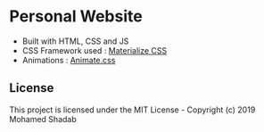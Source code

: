# Personal Website

- Built with HTML, CSS and JS
- CSS Framework used : [Materialize CSS](http://materializecss.com/)
- Animations : [Animate.css](https://daneden.github.io/animate.css/)

## License

This project is licensed under the MIT License - Copyright (c) 2019 Mohamed Shadab
